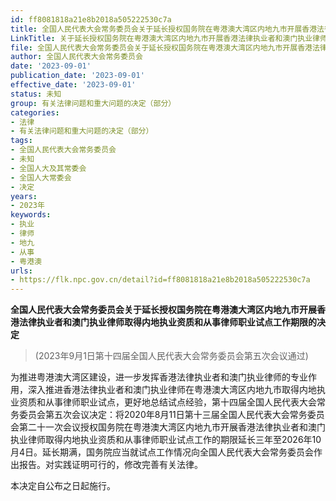 ```yaml
---
id: ff8081818a21e8b2018a505222530c7a
title: 全国人民代表大会常务委员会关于延长授权国务院在粤港澳大湾区内地九市开展香港法律执业者和澳门执业律师取得内地执业资质和从事律师职业试点工作期限的决定
LinkTitle: 关于延长授权国务院在粤港澳大湾区内地九市开展香港法律执业者和澳门执业律师取得内地执业资质和从事律师职业试点工作期限的决定
file: 全国人民代表大会常务委员会关于延长授权国务院在粤港澳大湾区内地九市开展香港法律执业者和澳门执业律师取得内地执业资质和从事律师职业试点工作期限_ff8081818a21e8b2018a505222530c7a.docx
author: 全国人民代表大会常务委员会
date: '2023-09-01'
publication_date: '2023-09-01'
effective_date: '2023-09-01'
status: 未知
group: 有关法律问题和重大问题的决定（部分）
categories:
- 法律
- 有关法律问题和重大问题的决定（部分）
tags:
- 全国人民代表大会常务委员会
- 未知
- 全国人大及其常委会
- 全国人大常委会
- 决定
years:
- 2023年
keywords:
- 执业
- 律师
- 地九
- 从事
- 粤港澳
urls:
- https://flk.npc.gov.cn/detail?id=ff8081818a21e8b2018a505222530c7a
---
```


**全国人民代表大会常务委员会关于延长授权国务院在粤港澳大湾区内地九市开展香港法律执业者和澳门执业律师取得内地执业资质和从事律师职业试点工作期限的决定**

> (2023年9月1日第十四届全国人民代表大会常务委员会第五次会议通过)

为推进粤港澳大湾区建设，进一步发挥香港法律执业者和澳门执业律师的专业作用，深入推进香港法律执业者和澳门执业律师在粤港澳大湾区内地九市取得内地执业资质和从事律师职业试点，更好地总结试点经验，第十四届全国人民代表大会常务委员会第五次会议决定：将2020年8月11日第十三届全国人民代表大会常务委员会第二十一次会议授权国务院在粤港澳大湾区内地九市开展香港法律执业者和澳门执业律师取得内地执业资质和从事律师职业试点工作的期限延长三年至2026年10月4日。延长期满，国务院应当就试点工作情况向全国人民代表大会常务委员会作出报告。对实践证明可行的，修改完善有关法律。

本决定自公布之日起施行。
